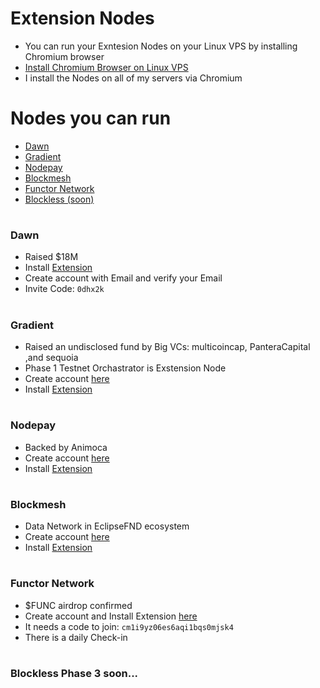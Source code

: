 # Extension Nodes

* You can run your Exntesion Nodes on your Linux VPS by installing Chromium browser
* [Install Chromium Browser on Linux VPS](https://github.com/0xmoei/Install-Linux-Browser)
* I install the Nodes on all of my servers via Chromium

# Nodes you can run
* [Dawn](https://github.com/0xmoei/Extension-Nodes/blob/main/README.md#dawn)
* [Gradient](https://github.com/0xmoei/Extension-Nodes/blob/main/README.md#gradient)
* [Nodepay](https://github.com/0xmoei/Extension-Nodes/blob/main/README.md#nodepay)
* [Blockmesh](https://github.com/0xmoei/Extension-Nodes/blob/main/README.md#blockmesh)
* [Functor Network](https://github.com/0xmoei/Extension-Nodes/blob/main/README.md#functor-network)
* [Blockless (soon)](https://github.com/0xmoei/Extension-Nodes/blob/main/README.md#blockless-phase-3-soon)

#

### Dawn
* Raised $18M
* Install [Extension](https://chromewebstore.google.com/detail/dawn-validator-chrome-ext/fpdkjdnhkakefebpekbdhillbhonfjjp)
* Create account with Email and verify your Email
* Invite Code: `0dhx2k`

#

### Gradient
* Raised an undisclosed fund by Big VCs: multicoincap, PanteraCapital ,and sequoia
* Phase 1 Testnet Orchastrator is Exstension Node
* Create account [here](https://app.gradient.network/signup?code=BY9XWK)
* Install [Extension](https://chromewebstore.google.com/detail/gradient-sentry-node/caacbgbklghmpodbdafajbgdnegacfmo)

#

### Nodepay
* Backed by Animoca
* Create account [here](https://app.nodepay.ai/register?ref=eBGza9jaED3TeLV)
* Install [Extension](https://chromewebstore.google.com/detail/nodepay-extension/lgmpfmgeabnnlemejacfljbmonaomfmm)

#

### Blockmesh
* Data Network in EclipseFND ecosystem
* Create account [here](https://app.blockmesh.xyz/register?invite_code=e0af8150-f715-4b0c-b19b-de6c07b8f413)
* Install [Extension](https://chromewebstore.google.com/detail/blockmesh-network/obfhoiefijlolgdmphcekifedagnkfjp)

#

### Functor Network
* $FUNC airdrop confirmed
* Create account and Install Extension [here](https://node.securitylabs.xyz/?from=extension&type=signin&referralCode=cm1i9yz06es6aqi1bqs0mjsk4)
* It needs a code to join: `cm1i9yz06es6aqi1bqs0mjsk4`
* There is a daily Check-in

#

### Blockless Phase 3 soon...

